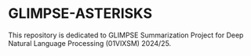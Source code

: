# GLIMPSE-ASTERISKS
This repository is dedicated to GLIMPSE Summarization Project for Deep Natural Language Processing (01VIXSM) 2024/25.

